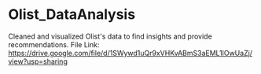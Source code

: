 # Olist_DataAnalysis
Cleaned and visualized Olist's data to find insights and provide recommendations.
File Link:
https://drive.google.com/file/d/1SWywd1uQr9xVHKvABmS3aEML1lOwUaZj/view?usp=sharing
